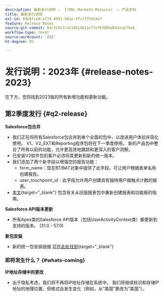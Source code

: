 ```yaml
---
description: 最新发行说明 —  [!DNL Marketo Measure]  — 产品文档
title: 最新发行说明
exl-id: 64b8fce8-af7d-4991-b01e-3fcf375d14e7
feature: Release Notes
source-git-commit: 8ac315e7c4110d14811e77ef0586bd663ea1f8ab
workflow-type: tm+mt
source-wordcount: '232'
ht-degree: 0%

---
```


# 发行说明：2023年 {#release-notes-2023}

在下方，您将找到2023版的所有新增功能和更新功能。

## 第2季度发行 {#q2-release}

<p>

**Salesforce包合并**

* 我们正在将所有Salesforce包合并到单个全面的包中，以改进用户体验并简化使用。 V1、V2_EXT和Reporting程序包将在下一季度停用。 新的产品包中整合了所有以前的功能，允许更高效地跟踪和更深入的客户洞察。
* 已安装V2软件包的客户必须将其更新到新的统一版本。
* 我们添加了两个新字段以增强您的报告功能：
   * form_name：现在BT/BAT对象中提供了此字段，可让用户根据表单名称创建报告。
   * user_touchpoint_id：此字段允许用户创建具有独特用户接触点计数的报表。
* [本文](/help/configuration-and-setup/marketo-measure-and-salesforce/salesforce-package-consolidation.md){target="_blank"} 包含有关从旧版报表包中重新创建报表和功能板的指南。

**Salesforce API版本更新**

* 所有Apex类的Salesforce API版本（包括UserActivityContext类）都更新到支持的版本。 (31.0 - 57.0)

**新包安装**

* 新的统一包安装链接 [可在此处找到](https://login.salesforce.com/packaging/installPackage.apexp?p0=04t1P000000VY6Z){target="_blank"}

### 即将发生什么？ {#whats-coming}

<p>

**IP地址存储中的更改**

* 出于隐私考虑，我们将不再将IP地址存储在系统中。 我们将继续标识和存储IP地址的地理位置，但格式会发生变化（例如，从“美国”更改为“美国”）。

